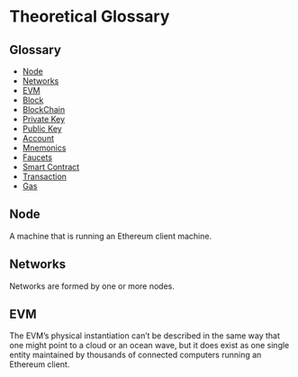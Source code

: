 # Theoretical Glossary

## Glossary
* [Node](#node)
* [Networks](#networks)
* [EVM](#EVM)
* [Block](block)
* [BlockChain](#blockChain)
* [Private Key](#private-key)
* [Public Key](#public-key)
* [Account](#account)
* [Mnemonics](#mnemonics)
* [Faucets](#faucets)
* [Smart Contract](#smart-contract)
* [Transaction](#transaction)
* [Gas](#gas)


## Node

 A machine that is running an Ethereum client machine.

## Networks

Networks are formed by one or more nodes.

## EVM
 The EVM’s physical instantiation can’t be described in the same way that one might point to a cloud or an ocean wave, but it does exist as one single entity maintained by thousands of connected computers running an Ethereum client.

## Block
 Group of Transactions..

## BlockChain
 A database that stores a record of every transaction. And it's also where we store data in the form of a chain of Blocks(hence The Name).

## Account
An Ethereum account is an entity with an ether (ETH) balance that can send transactions on Ethereum. Accounts can be user-controlled or deployed as smart contracts.

## Smart Contract
A "smart contract" is simply a program that runs on the Ethereum blockchain. It's a collection of code (its functions) and data (its state) that resides at a specific address on the Ethereum blockchain.

## Private Key 
A private key is made up of 64 hex characters and can be encrypted with a password.

## Public Key 

 The public key is generated from the private key using the Elliptic Curve Digital Signature Algorithm.

## Transaction
 Transactions are cryptographically signed instructions from accounts. An account will initiate a transaction to update the state of the Ethereum network. The simplest transaction is transferring ETH from one account to another.

## Gas
 Gas is a fee required by every transaction. It pays the computing power necessary for validation & Mining.

## MarkDown Status
 _in progress_ 

## Room for Improvement

- Recreate The Diagrams On Draw.io
- Imp 2

## Resources
- This project was based on [this tutorial](https://www.udemy.com/course/ethereum-and-solidity-the-complete-developers-guide/).
- [Ganache with remix article](https://medium.com/@kacharlabhargav21/using-ganache-with-remix-and-metamask-446fe5748ccf).
- [Finance paractice example](https://github.com/vmieres/Smart-contracts-with-Solidity)

